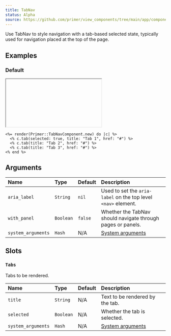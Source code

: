 ```yaml
---
title: TabNav
status: Alpha
source: https://github.com/primer/view_components/tree/main/app/components/primer/tab_nav_component.rb
---
```


<!-- Warning: AUTO-GENERATED file, do not edit. Add code comments to your Ruby instead <3 -->

Use TabNav to style navigation with a tab-based selected state, typically used for navigation placed at the top of the page.

## Examples

### Default

<iframe onLoad={(e) => e.target.style.height = e.target.contentWindow.document.body.scrollHeight + 34 + 'px'} style="width: 100%; border: 0px;" srcdoc="<html class='Box height-full p-3'><head><link href='https://unpkg.com/@primer/css/dist/primer.css' rel='stylesheet'></head><body><div class='tabnav '>  <nav role='tablist' aria-label='' class='tabnav-tabs'>      <a href='#' role='tab' aria-current='page' class='tabnav-tab '>Tab 1</a>      <a href='#' role='tab' class='tabnav-tab '>Tab 2</a>      <a href='#' role='tab' class='tabnav-tab '>Tab 3</a>  </nav ></div></body></html>"></iframe>

```erb
<%= render(Primer::TabNavComponent.new) do |c| %>
  <% c.tab(selected: true, title: "Tab 1", href: "#") %>
  <% c.tab(title: "Tab 2", href: "#") %>
  <% c.tab(title: "Tab 3", href: "#") %>
<% end %>
```

## Arguments

| Name | Type | Default | Description |
| :- | :- | :- | :- |
| `aria_label` | `String` | `nil` | Used to set the `aria-label` on the top level `<nav>` element. |
| `with_panel` | `Boolean` | `false` | Whether the TabNav should navigate through pages or panels. |
| `system_arguments` | `Hash` | N/A | [System arguments](/system-arguments) |

## Slots

### `Tabs`

Tabs to be rendered.

| Name | Type | Default | Description |
| :- | :- | :- | :- |
| `title` | `String` | N/A | Text to be rendered by the tab. |
| `selected` | `Boolean` | N/A | Whether the tab is selected. |
| `system_arguments` | `Hash` | N/A | [System arguments](/system-arguments) |
